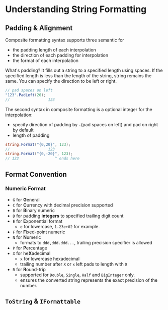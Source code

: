 # Understanding String Formatting

## Padding & Alignment

Composite formatting syntax supports three semantic for

- the padding length of each interpolation 
- the direction of each padding for interpolation
- the format of each interpolation

What's padding? It fills out a string to a specified length using spaces. 
If the specified length is less than the length of the string, string remains the same.
You can specify the direction to be left or right.

```cs
// pad spaces on left
"123".PadLeft(20);
//                 123
```

The second syntax in composite formatting is a optional integer for the interpolation:

- specify direction of padding by `-`(pad spaces on left) and pad on right by default
- length of padding

```cs
string.Format("{0,20}", 123);
//                 123
string.Format("{0,-20}", 123);
// 123                ^ ends here
```

## Format Convention

### Numeric Format

- `G` for **G**eneral
- `C` for **C**urrency with decimal precision supported
- `B` for **B**inary numeric
- `D` for padding **integers** to specified trailing digit count
- `E` for **E**xponential format
    - `e` for lowercase, `1.23e+02` for example.
- `F` for **F**ixed-point numeric
- `N` for **N**umeric
    - formats to `ddd,ddd.ddd...`, trailing precision specifier is allowed
- `P` for **P**ercentage
- `X` for he**X**adecimal
    - `x` for lowercase hexadecimal
    - trailing number after `X` or `x` left pads to length with `0`
- `R` for **R**ound-trip
    - supported for  `Double`, `Single`, `Half` and `BigInteger` only.
    - ensures the converted string represents the exact precision of the number.


## `ToString` & `IFormattable`
